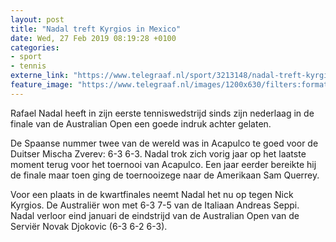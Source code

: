 ```yaml
---
layout: post
title: "Nadal treft Kyrgios in Mexico"
date: Wed, 27 Feb 2019 08:19:28 +0100
categories: 
- sport 
- tennis 
externe_link: "https://www.telegraaf.nl/sport/3213148/nadal-treft-kyrgios-in-mexico"
feature_image: "https://www.telegraaf.nl/images/1200x630/filters:format(jpeg):quality(80)/cdn-kiosk-api.telegraaf.nl/04a9190e-3a60-11e9-be32-1da1087f17eb.jpg"
---
```


<p class="intro">Rafael Nadal heeft in zijn eerste tenniswedstrijd sinds zijn nederlaag in de finale van de Australian Open een goede indruk achter gelaten.</p> <p>De Spaanse nummer twee van de wereld was in Acapulco te goed voor de Duitser Mischa Zverev: 6-3 6-3. Nadal trok zich vorig jaar op het laatste moment terug voor het toernooi van Acapulco. Een jaar eerder bereikte hij de finale maar toen ging de toernooizege naar de Amerikaan Sam Querrey.</p><p>Voor een plaats in de kwartfinales neemt Nadal het nu op tegen Nick Kyrgios. De Australiër won met 6-3 7-5 van de Italiaan Andreas Seppi. Nadal verloor eind januari de eindstrijd van de Australian Open van de Serviër Novak Djokovic (6-3 6-2 6-3).</p>
